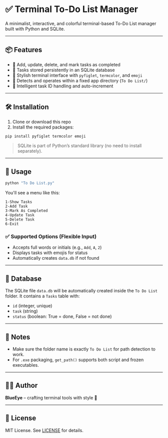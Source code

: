 # ✅ Terminal To-Do List Manager

A minimalist, interactive, and colorful terminal-based To-Do List manager built with Python and SQLite.

---

## 📦 Features

- 📝 Add, update, delete, and mark tasks as completed
- 💾 Tasks stored persistently in an SQLite database
- 🌈 Stylish terminal interface with `pyfiglet`, `termcolor`, and `emoji`
- 📂 Detects and operates within a fixed app directory (`To Do List/`)
- 🧠 Intelligent task ID handling and auto-increment

---

## 🛠️ Installation

1. Clone or download this repo
2. Install the required packages:

```bash
pip install pyfiglet termcolor emoji
```

> SQLite is part of Python’s standard library (no need to install separately).

---

## 🚀 Usage

```bash
python "To Do List.py"
```

You'll see a menu like this:

```
1-Show Tasks
2-Add Task
3-Mark As Completed
4-Update Task
5-Delete Task
6-Exit
```

### ✅ Supported Options (Flexible Input)
- Accepts full words or initials (e.g., `Add`, `A`, `2`)
- Displays tasks with emojis for status
- Automatically creates `data.db` if not found

---

## 📁 Database

The SQLite file `data.db` will be automatically created inside the `To Do List` folder. It contains a `Tasks` table with:

- `id` (integer, unique)
- `task` (string)
- `status` (boolean: True = done, False = not done)

---

## 📌 Notes

- Make sure the folder name is exactly `To Do List` for path detection to work.
- For `.exe` packaging, `get_path()` supports both script and frozen executables.

---

## 👨‍💻 Author

**BlueEye** – crafting terminal tools with style 🧠

---

## 📃 License

MIT License. See [LICENSE](LICENSE) for details.